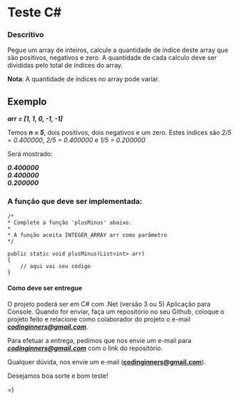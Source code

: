 # Teste C#


### Descritivo
Pegue um array de inteiros, calcule a quantidade de índice deste array que são positivos, negativos e zero. 
A quantidade de cada calculo deve ser divididas pelo total de índices do array.

**Nota**: A quantidade de índices no array pode variar.

## Exemplo

***arr = [1, 1, 0, -1, -1]***

Temos ***n = 5***, dois positivos, dois negativos e um zero. Estes índices são *2/5 = 0.400000*, *2/5 = 0.400000* e *1/5 = 0.200000*

Será mostrado:

***0.400000*** <br>
***0.400000*** <br>
***0.200000*** <br>

### A função que deve ser implementada:

    /*
    * Complete a função 'plusMinus' abaixo.
    * 
    * A função aceita INTEGER_ARRAY arr como parâmetro
    */

    public static void plusMinus(List<int> arr)
    {
        // aqui vai seu código
    }


#### Como deve ser entregue

O projeto poderá ser em C# com .Net (versão 3 ou 5) Aplicação para Console.
Quando for enviar, faça um repositório no seu Github, coloque o projeto feito e relacione como colaborador do projeto o e-mail ***codinginners@gmail.com***.

Para efetuar a entrega, pedimos que nos envie um e-mail para ***codinginners@gmail.com*** com o link do repositório.


Qualquer dúvida, nos envie um e-mail (**codinginners@gmail.com**).

Desejamos boa sorte e bom teste!

=)
